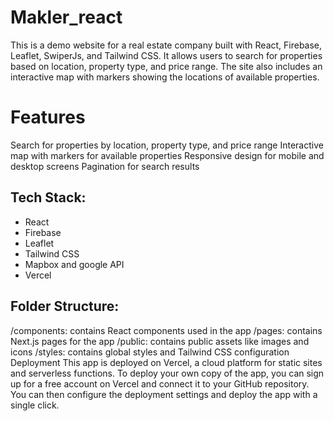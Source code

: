 # Makler_react
This is a demo website for a real estate company built with React, Firebase, Leaflet, SwiperJs, and Tailwind CSS. It allows users to search for properties based on location, property type, and price range. The site also includes an interactive map with markers showing the locations of available properties.



# Features
Search for properties by location, property type, and price range
Interactive map with markers for available properties
Responsive design for mobile and desktop screens
Pagination for search results
## Tech Stack:
- React
- Firebase
- Leaflet
- Tailwind CSS
- Mapbox and google API
- Vercel

## Folder Structure:
/components: contains React components used in the app
/pages: contains Next.js pages for the app
/public: contains public assets like images and icons
/styles: contains global styles and Tailwind CSS configuration
Deployment
This app is deployed on Vercel, a cloud platform for static sites and serverless functions. To deploy your own copy of the app, you can sign up for a free account on Vercel and connect it to your GitHub repository. You can then configure the deployment settings and deploy the app with a single click.

